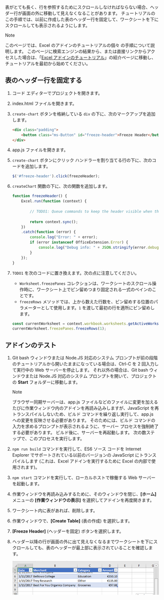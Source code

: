 表がとても長く、行を参照するためにスクロールしなければならない場合、ヘッダー行が画面の外に移動して見えなくなることがあります。 チュートリアルのこの手順では、以前に作成した表のヘッダー行を固定して、ワークシートを下にスクロールしても表示されるようにします。 

> [!NOTE]
> このページでは、Excel のアドインのチュートリアルの個々 の手順について説明します。 このページに検索エンジンの結果から、または直接リンクからアクセスした場合は、「[Excel アドインのチュートリアル](../tutorials/excel-tutorial.yml)」の紹介ページに移動し、チュートリアルを最初から始めてください。

## <a name="freeze-the-tables-header-row"></a>表のヘッダー行を固定する

1. コード エディターでプロジェクトを開きます。 
2. index.html ファイルを開きます。
3. `create-chart` ボタンを格納している `div` の下に、次のマークアップを追加します。

    ```html
    <div class="padding">            
        <button class="ms-Button" id="freeze-header">Freeze Header</button>            
    </div>
    ```

4. app.js ファイルを開きます。

5. `create-chart` ボタンにクリック ハンドラーを割り当てる行の下に、次のコードを追加します。

    ```js
    $('#freeze-header').click(freezeHeader);
    ```

6. `createChart` 関数の下に、次の関数を追加します。

    ```js
    function freezeHeader() {
        Excel.run(function (context) {
            
            // TODO1: Queue commands to keep the header visible when the user scrolls.

            return context.sync();
        })
        .catch(function (error) {
            console.log("Error: " + error);
            if (error instanceof OfficeExtension.Error) {
                console.log("Debug info: " + JSON.stringify(error.debugInfo));
            }
        });
    }
    ``` 

7. `TODO1` を次のコードに置き換えます。次の点に注意してください。
   - `Worksheet.freezePanes` コレクションは、ワークシートのスクロール操作時に、ワークシート上でピン留めつまり固定される一式のペインのことです。
   - `freezeRows` メソッドでは、上から数えた行数を、ピン留めする位置のパラメーターとして使用します。`1` を渡して最初の行を適所にピン留めします。

    ```js
    const currentWorksheet = context.workbook.worksheets.getActiveWorksheet();
    currentWorksheet.freezePanes.freezeRows(1);
    ``` 

## <a name="test-the-add-in"></a>アドインのテスト

1. Git bash ウィンドウまたは Node.JS 対応のシステム プロンプトが前の段階のチュートリアルから開いたままになっている場合は、Ctrl-C を 2 回入力して実行中の Web サーバーを停止します。 それ以外の場合は、Git bash ウィンドウまたは Node.JS 対応のシステム プロンプトを開いて、プロジェクトの **Start** フォルダーに移動します。

     > [!NOTE]
     > ブラウザー同期サーバーは、app.js ファイルなどのファイルに変更を加えるたびに作業ウィンドウ内のアドインを再読み込みしますが、JavaScript を再トランスパイルしないため、ビルド コマンドを繰り返し実行して、app.js への変更を反映させる必要があります。 そのためには、ビルド コマンドの入力を求めるプロンプトが表示されるように、サーバー プロセスを強制終了する必要があります。 ビルド後に、サーバーを再起動します。 次の数ステップで、このプロセスを実行します。

1. `npm run build` コマンドを実行して、ES6 ソース コードを Internet Explorer でサポートされている以前のバージョンの JavaScript にトランスパイルします (これは、Excel アドインを実行するために Excel の内部で使用されます)。
2. `npm start` コマンドを実行して、ローカルホストで稼働する Web サーバーを起動します。
4. 作業ウィンドウを再読み込みするために、そのウィンドウを閉じ、**[ホーム]** メニューの **[作業ウィンドウの表示]** を選択してアドインを再度開きます。
6. ワークシート内に表があれば、削除します。
7. 作業ウィンドウで、**[Create Table]** (表の作成) を選択します。 
8. **[Freeze Header]** (ヘッダーを固定) ボタンを選択します。
9. ヘッダー以降の行が画面の外に出て見えなくなるまでワークシートを下にスクロールしても、表のヘッダーが最上部に表示されていることを確認します。

    ![Excel のチュートリアル - ヘッダーの固定](../images/excel-tutorial-freeze-header.png)
